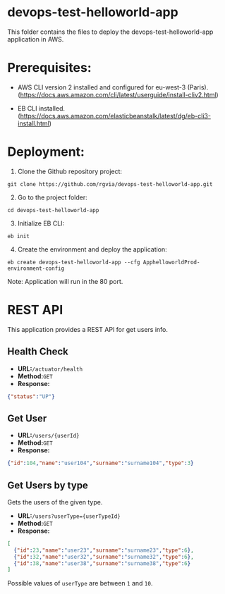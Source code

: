# devops-test-helloworld-app

This folder contains the files to deploy the devops-test-helloworld-app application in AWS.


# Prerequisites:

* AWS CLI version 2 installed and configured for eu-west-3 (Paris). (https://docs.aws.amazon.com/cli/latest/userguide/install-cliv2.html)

* EB CLI installed. (https://docs.aws.amazon.com/elasticbeanstalk/latest/dg/eb-cli3-install.html)


# Deployment:

1. Clone the Github repository project:
```
git clone https://github.com/rgvia/devops-test-helloworld-app.git
```

2. Go to the project folder: 
```
cd devops-test-helloworld-app
```

3. Initialize EB CLI:
```
eb init
```

4. Create the environment and deploy the application:
```
eb create devops-test-helloworld-app --cfg ApphelloworldProd-environment-config
```

Note: Application will run in the 80 port.


# REST API
This application provides a REST API for get users info.

## Health Check
* **URL:**`/actuator/health`
* **Method:**`GET`
* **Response:**  
```json
{"status":"UP"}
```

## Get User
* **URL:**`/users/{userId}`
* **Method:**`GET`
* **Response:**  
```json
{"id":104,"name":"user104","surname":"surname104","type":3}
```

## Get Users by type
Gets the users of the given type. 
* **URL:**`/users?userType={userTypeId}` 
* **Method:**`GET`
* **Response:**  
```json
[
  {"id":23,"name":"user23","surname":"surname23","type":6},
  {"id":32,"name":"user32","surname":"surname32","type":6},
  {"id":38,"name":"user38","surname":"surname38","type":6}
]
```
Possible values of `userType` are between `1` and `10`.
